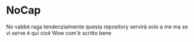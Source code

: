 # NoCap
No vabbè raga tendenzialmente questa repository servirà solo a me ma se vi serve è qui cioè
Wow com'è scritto bene
